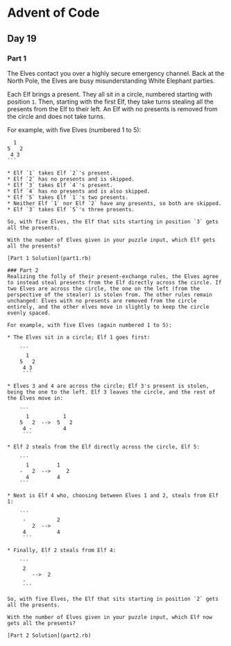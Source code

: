 # Advent of Code
## Day 19

### Part 1
The Elves contact you over a highly secure emergency channel. Back at the North Pole, the Elves are busy misunderstanding White Elephant parties.

Each Elf brings a present. They all sit in a circle, numbered starting with position `1`. Then, starting with the first Elf, they take turns stealing all the presents from the Elf to their left. An Elf with no presents is removed from the circle and does not take turns.

For example, with five Elves (numbered 1 to 5):

````
  1
5   2
 4 3
```

* Elf `1` takes Elf `2`'s present.
* Elf `2` has no presents and is skipped.
* Elf `3` takes Elf `4`'s present.
* Elf `4` has no presents and is also skipped.
* Elf `5` takes Elf `1`'s two presents.
* Neither Elf `1` nor Elf `2` have any presents, so both are skipped.
* Elf `3` takes Elf `5`'s three presents.

So, with five Elves, the Elf that sits starting in position `3` gets all the presents.

With the number of Elves given in your puzzle input, which Elf gets all the presents?

[Part 1 Solution](part1.rb)

### Part 2
Realizing the folly of their present-exchange rules, the Elves agree to instead steal presents from the Elf directly across the circle. If two Elves are across the circle, the one on the left (from the perspective of the stealer) is stolen from. The other rules remain unchanged: Elves with no presents are removed from the circle entirely, and the other elves move in slightly to keep the circle evenly spaced.

For example, with five Elves (again numbered 1 to 5):

* The Elves sit in a circle; Elf 1 goes first:

	```
	  1
	5   2
	 4 3
	 ```

* Elves 3 and 4 are across the circle; Elf 3's present is stolen, being the one to the left. Elf 3 leaves the circle, and the rest of the Elves move in:

	```
	  1           1
	5   2  -->  5   2
	 4 -          4
	 ```

* Elf 2 steals from the Elf directly across the circle, Elf 5:

	```
	  1         1 
	-   2  -->     2
	  4         4 
	```

* Next is Elf 4 who, choosing between Elves 1 and 2, steals from Elf 1:

	```
	 -          2  
	    2  -->
	 4          4
	 ```

* Finally, Elf 2 steals from Elf 4:
	
	```
	 2
	    -->  2  
	 -
	 ```

So, with five Elves, the Elf that sits starting in position `2` gets all the presents.

With the number of Elves given in your puzzle input, which Elf now gets all the presents?

[Part 2 Solution](part2.rb)